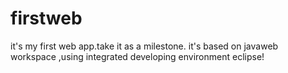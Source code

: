 # firstweb
it's my first web app.take it as  a milestone.
it's based on javaweb workspace ,using integrated developing environment eclipse!
